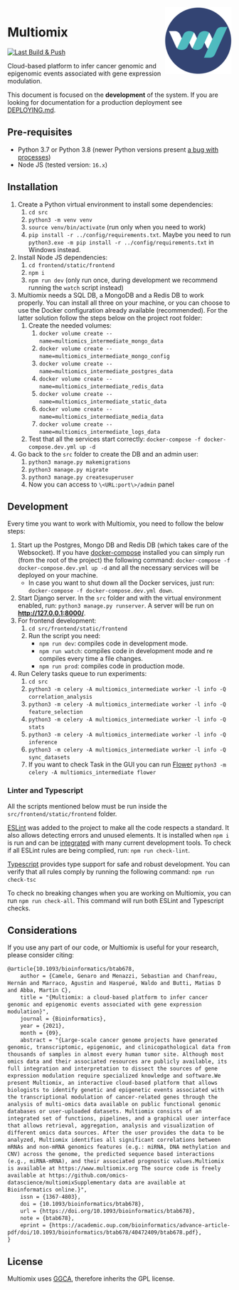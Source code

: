 <img align="right" src="src/frontend/static/frontend/img/logo-readme.png" alt="Multiomix logo">

# Multiomix

[![Last Build & Push](https://github.com/omics-datascience/multiomix/actions/workflows/main-wf.yaml/badge.svg)](https://github.com/omics-datascience/multiomix/actions/workflows/main-wf.yaml)

Cloud-based platform to infer cancer genomic and epigenomic events associated with gene expression modulation.

This document is focused on the **development** of the system. If you are looking for documentation for a production deployment see [DEPLOYING.md](DEPLOYING.md).


## Pre-requisites

- Python 3.7 or Python 3.8 (newer Python versions present [a bug with processes][process-bug])
- Node JS (tested version: `16.x`)


## Installation 

1. Create a Python virtual environment to install some dependencies:
    1. `cd src`
    1. `python3 -m venv venv`
    1. `source venv/bin/activate` (run only when you need to work)
    1. `pip install -r ../config/requirements.txt`. Maybe you need to run `python3.exe -m pip install -r ../config/requirements.txt` in Windows instead.
2. Install Node JS dependencies:
    1. `cd frontend/static/frontend`
    2. `npm i`
    3. `npm run dev` (only run once, during development we recommend running the `watch` script instead)
3. Multiomix needs a SQL DB, a MongoDB and a Redis DB to work properly. You can install all three on your machine, or you can choose to use the Docker configuration already available (recommended). For the latter solution follow the steps below on the project root folder:
    1. Create the needed volumes:
       1. `docker volume create --name=multiomics_intermediate_mongo_data`
       2. `docker volume create --name=multiomics_intermediate_mongo_config`
       3. `docker volume create --name=multiomics_intermediate_postgres_data`
       3. `docker volume create --name=multiomics_intermediate_redis_data`
       3. `docker volume create --name=multiomics_intermediate_static_data`
       3. `docker volume create --name=multiomics_intermediate_media_data`
       3. `docker volume create --name=multiomics_intermediate_logs_data`
    2. Test that all the services start correctly: `docker-compose -f docker-compose.dev.yml up -d`
4. Go back to the `src` folder to create the DB and an admin user: 
    1. `python3 manage.py makemigrations`
    1. `python3 manage.py migrate`
    1. `python3 manage.py createsuperuser`
    1. Now you can access to `\<URL:port\>/admin` panel


## Development

Every time you want to work with Multiomix, you need to follow the below steps:

1. Start up the Postgres, Mongo DB and Redis DB (which takes care of the Websocket). If you have [docker-compose](https://docs.docker.com/compose/install/) installed you can simply run (from the root of the project) the following command: `docker-compose -f docker-compose.dev.yml up -d` and all the necessary services will be deployed on your machine.
    - In case you want to shut down all the Docker services, just run: `docker-compose -f docker-compose.dev.yml down`.
1. Start Django server. In the `src` folder and with the virtual environment enabled, run: `python3 manage.py runserver`. A server will be run on __http://127.0.0.1:8000/__.
1. For frontend development:
    1. `cd src/frontend/static/frontend`
    1. Run the script you need:
        - `npm run dev`: compiles code in development mode.
        - `npm run watch`: compiles code in development mode and re compiles every time a file changes.
        - `npm run prod`: compiles code in production mode.
1. Run Celery tasks queue to run experiments:
   1. `cd src`
   1. `python3 -m celery -A multiomics_intermediate worker -l info -Q correlation_analysis`
   1. `python3 -m celery -A multiomics_intermediate worker -l info -Q feature_selection`
   1. `python3 -m celery -A multiomics_intermediate worker -l info -Q stats`
   1. `python3 -m celery -A multiomics_intermediate worker -l info -Q inference`
   1. `python3 -m celery -A multiomics_intermediate worker -l info -Q sync_datasets`
   1. If you want to check Task in the GUI you can run [Flower](https://flower.readthedocs.io/en/latest/index.html) `python3 -m celery -A multiomics_intermediate flower`

### Linter and Typescript

All the scripts mentioned below must be run inside the `src/frontend/static/frontend` folder.

[ESLint](https://eslint.org/) was added to the project to make all the code respects a standard. It also allows detecting errors and unused elements. It is installed when `npm i` is run and can be [integrated](https://eslint.org/docs/user-guide/integrations) with many current development tools. To check if all ESLint rules are being complied, run: `npm run check-lint`.

[Typescript](https://www.typescriptlang.org/) provides type support for safe and robust development. You can verify that all rules comply by running the following command: `npm run check-tsc`

To check no breaking changes when you are working on Multiomix, you can run `npm run check-all`. This command will run both ESLint and Typescript checks.


## Considerations

If you use any part of our code, or Multiomix is useful for your research, please consider citing:

```
@article{10.1093/bioinformatics/btab678,
    author = {Camele, Genaro and Menazzi, Sebastian and Chanfreau, Hernán and Marraco, Agustin and Hasperué, Waldo and Butti, Matias D and Abba, Martin C},
    title = "{Multiomix: a cloud-based platform to infer cancer genomic and epigenomic events associated with gene expression modulation}",
    journal = {Bioinformatics},
    year = {2021},
    month = {09},
    abstract = "{Large-scale cancer genome projects have generated genomic, transcriptomic, epigenomic, and clinicopathological data from thousands of samples in almost every human tumor site. Although most omics data and their associated resources are publicly available, its full integration and interpretation to dissect the sources of gene expression modulation require specialized knowledge and software.We present Multiomix, an interactive cloud-based platform that allows biologists to identify genetic and epigenetic events associated with the transcriptional modulation of cancer-related genes through the analysis of multi-omics data available on public functional genomic databases or user-uploaded datasets. Multiomix consists of an integrated set of functions, pipelines, and a graphical user interface that allows retrieval, aggregation, analysis and visualization of different omics data sources. After the user provides the data to be analyzed, Multiomix identifies all significant correlations between mRNAs and non-mRNA genomics features (e.g.: miRNA, DNA methylation and CNV) across the genome, the predicted sequence based interactions (e.g., miRNA-mRNA), and their associated prognostic values.Multiomix is available at https://www.multiomix.org The source code is freely available at https://github.com/omics-datascience/multiomixSupplementary data are available at Bioinformatics online.}",
    issn = {1367-4803},
    doi = {10.1093/bioinformatics/btab678},
    url = {https://doi.org/10.1093/bioinformatics/btab678},
    note = {btab678},
    eprint = {https://academic.oup.com/bioinformatics/advance-article-pdf/doi/10.1093/bioinformatics/btab678/40472409/btab678.pdf},
}
```


## License

Multiomix uses [GGCA][ggca], therefore inherits the GPL license.


[process-bug]: https://bugs.python.org/issue43944
[ggca]: https://pypi.org/project/ggca/
